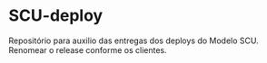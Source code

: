 # SCU-deploy
Repositório para auxilio das entregas dos deploys do Modelo SCU. 
Renomear o release conforme os clientes.
